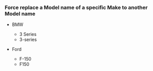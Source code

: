 ### Force replace a Model name of a specific Make to another Model name

- BMW
    - 3 Series
    - 3-series

- Ford
    - F-150
    - F150